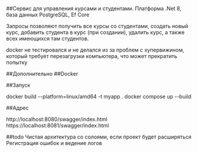 ##Сервис для управления курсами и студентами.
Платформа .Net 8, база данных PostgreSQL, Ef Core

Запросы позволяют получить все курсы со студентами, создать новый курс, добавить студента в курс (при создании), удалить курс, а также всех имеющихся там студентов.

docker не тестировался и не делался из за проблем с хупервижином, который требует перезагрузки компьютера, что может прекратить попытку

##Дополнительно
##Docker 

##Запуск

docker build --platform=linux/amd64 -t myapp .
docker compose up --build

##Адрес

http://localhost:8080/swagger/index.html
https://localhost:8081/swagger/index.html

##todo
Чистая архитектура со солоями, если проект будет расширяться
Регистрация ошибок и ведение логов
